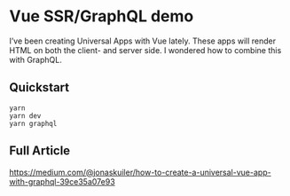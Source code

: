 # Vue SSR/GraphQL demo
I’ve been creating Universal Apps with Vue lately. These apps will render HTML on both the client- and server side. I wondered how to combine this with GraphQL.

## Quickstart
```
yarn
yarn dev
yarn graphql
```

## Full Article
https://medium.com/@jonaskuiler/how-to-create-a-universal-vue-app-with-graphql-39ce35a07e93
